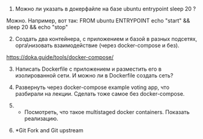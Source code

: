 1. Можно ли указать в докерфайле на базе ubuntu entrypoint sleep 20 ?

Можно.
Например, вот так:
FROM ubuntu
ENTRYPOINT echo "start" && sleep 20 && echo "stop" 

2. Создать два контейнера, с приложением и базой в разных подсетях, орга\низовать взаимодействие
(через docker-compose и без).

https://doka.guide/tools/docker-compose/


 
3. Написать Dockerfile с приложением и разместить его в изолированной сети. И можно ли в Dockerfile создать сеть?

4. Развернуть через docker-compose example voting app, что разбирали на лекции. Сделать тоже самое без docker-compose.

5. * Посмотреть, что такое multistaged docker containers. Показать реализацию.
6. *Git Fork and Git upstream
